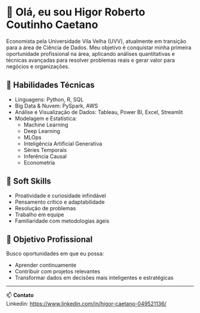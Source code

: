 # 👋 Olá, eu sou Higor Roberto Coutinho Caetano

Economista pela Universidade Vila Velha (UVV), atualmente em transição para a área de Ciência de Dados. Meu objetivo é conquistar minha primeira oportunidade profissional na área, aplicando análises quantitativas e técnicas avançadas para resolver problemas reais e gerar valor para negócios e organizações.

## 🚀 Habilidades Técnicas

- Linguagens: Python, R, SQL  
- Big Data & Nuvem: PySpark, AWS  
- Análise e Visualização de Dados: Tableau, Power BI, Excel, Streamlit  
- Modelagem e Estatística:  
  - Machine Learning  
  - Deep Learning
  - MLOps
  - Inteligência Artificial Generativa  
  - Séries Temporais  
  - Inferência Causal  
  - Econometria

## 🧠 Soft Skills

- Proatividade e curiosidade infindável  
- Pensamento crítico e adaptabilidade  
- Resolução de problemas  
- Trabalho em equipe  
- Familiaridade com metodologias ágeis

## 🎯 Objetivo Profissional

Busco oportunidades em que eu possa:

- Aprender continuamente  
- Contribuir com projetos relevantes  
- Transformar dados em decisões mais inteligentes e estratégicas

---
📫 **Contato**  
Linkedin: https://www.linkedin.com/in/higor-caetano-049521136/
